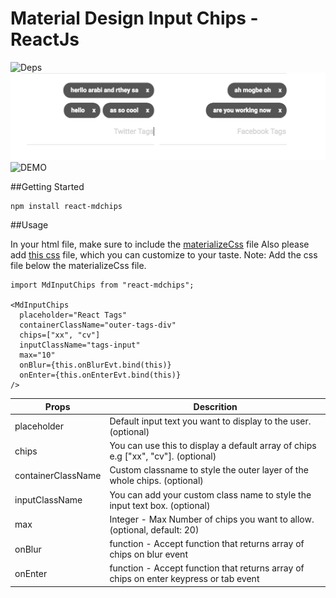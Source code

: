 # Material Design Input Chips - ReactJs


![Deps](https://img.shields.io/badge/dependencies-up--to--date-green.svg)
![ScreenShot](/shots.png?raw=true)
![DEMO](https://react-mdchips.herokuapp.com/)


##Getting Started

```
npm install react-mdchips
```

##Usage

In your html file, make sure to include the [materializeCss](http://materializecss.com/) file 
Also please add [this css](https://raw.githubusercontent.com/jihdeh/react-mdInputChips/master/src/style/main.css) file, which you can customize to your taste. Note: Add the css file below the materializeCss file.

```
import MdInputChips from "react-mdchips";

<MdInputChips 
  placeholder="React Tags" 
  containerClassName="outer-tags-div"
  chips=["xx", "cv"]
  inputClassName="tags-input"
  max="10"
  onBlur={this.onBlurEvt.bind(this)}
  onEnter={this.onEnterEvt.bind(this)}
/>

```

Props | Descrition
--- | ---
placeholder | Default input text you want to display to the user. (optional)
chips | You can use this to display a default array of chips e.g ["xx", "cv"]. (optional)
containerClassName | Custom classname to style the outer layer of the whole chips. (optional)
inputClassName | You can add your custom class name to style the input text box. (optional)
max | Integer - Max Number of chips you want to allow. (optional, default: 20)
onBlur | function - Accept function that returns array of chips on blur event
onEnter | function - Accept function that returns array of chips on enter keypress or tab event

